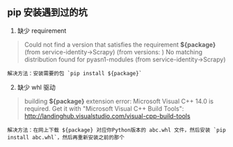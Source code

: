## pip 安装遇到过的坑

1. 缺少 requirement
>	Could not find a version that satisfies the requirement **${package}** (from service-identity->Scrapy) (from versions: )
>	No matching distribution found for pyasn1-modules (from service-identity->Scrapy)
	
	解决方法：安装需要的包 `pip install ${package}`

2. 缺少 whl 驱动 
>	building **${package}** extension
>	error: Microsoft Visual C++ 14.0 is required. Get it with "Microsoft Visual C++ Build Tools": http://landinghub.visualstudio.com/visual-cpp-build-tools

	解决方法：在网上下载 ${package} 对应你Python版本的 abc.whl 文件，然后安装 `pip install abc.whl`，然后再重新安装之前的那个